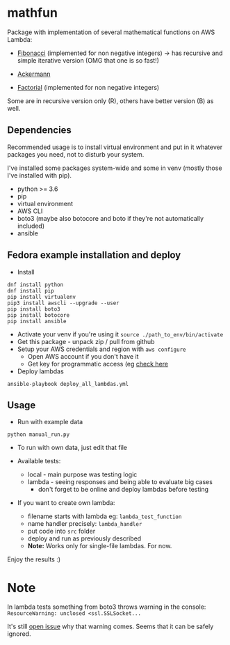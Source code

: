 # mathfun
Package with implementation of several mathematical functions on AWS Lambda:
- [Fibonacci](https://en.wikipedia.org/wiki/Fibonacci_number)
    (implemented for non negative integers)
     -> has recursive and simple iterative version (OMG that one is so fast!)
- [Ackermann](https://en.wikipedia.org/wiki/Ackermann_function)

- [Factorial](https://en.wikipedia.org/wiki/Factorial)
    (implemented for non negative integers)

Some are in recursive version only (R), others have better version (B) as well.

## Dependencies
Recommended usage is to install virtual environment 
and put in it whatever packages you need, not to disturb your system.
  
I've installed some packages system-wide and some in venv 
(mostly those I've installed with pip).
  
- python >= 3.6
- pip
- virtual environment
- AWS CLI
- boto3 (maybe also botocore and boto if they're not automatically included)
- ansible

## Fedora example installation and deploy

- Install
```
dnf install python
dnf install pip
pip install virtualenv
pip3 install awscli --upgrade --user
pip install boto3
pip install botocore
pip install ansible
```
- Activate your venv if you're using it 
`source ./path_to_env/bin/activate`
- Get this package - unpack zip / pull from github
- Setup your AWS credentials and region with `aws configure`
  + Open AWS account if you don't have it
  + Get key for programmatic access 
  (eg [check here](https://hackernoon.com/creating-serverless-functions-with-python-and-aws-lambda-901d202d45dc) 
- Deploy lambdas
```
ansible-playbook deploy_all_lambdas.yml
```

## Usage
- Run with example data
```
python manual_run.py
```
- To run with own data, just edit that file

- Available tests:
  - local - main purpose was testing logic 
  - lambda - seeing responses and being able to evaluate big cases
    + don't forget to be online and deploy lambdas before testing

- If you want to create own lambda:
  + filename starts with lambda eg: `lambda_test_function`
  + name handler precisely: `lambda_handler`
  + put code into `src` folder
  + deploy and run as previously described
  + **Note:** Works only for single-file lambdas. For now.

Enjoy the results :)

# Note
In lambda tests something from boto3 throws warning in the console:
`ResourceWarning: unclosed <ssl.SSLSocket...`

It's still [open issue](https://github.com/boto/boto3/issues/454) 
why that warning comes. Seems that it can be safely ignored.
